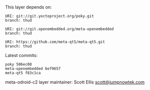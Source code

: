 This layer depends on:

    URI: git://git.yoctoproject.org/poky.git
    branch: thud

    URI: git://git.openembedded.org/meta-openembedded
    branch: thud

    URI: https://github.com/meta-qt5/meta-qt5.git
    branch: thud

Latest commits:

    poky 506ec08
    meta-openembedded 6ef9657
    meta-qt5 f83c1ca

meta-odroid-c2 layer maintainer: Scott Ellis <scott@jumpnowtek.com>
